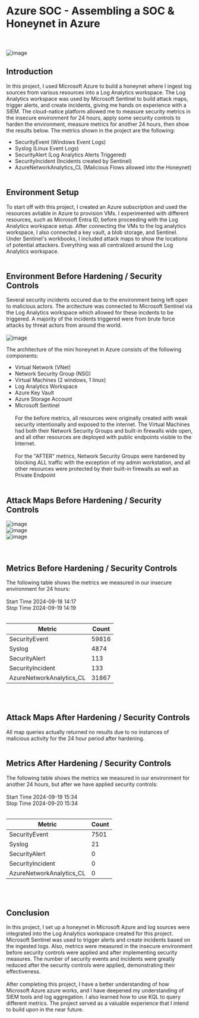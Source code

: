 # Azure SOC - Assembling a SOC & Honeynet in Azure
<br /> <br />
![image](https://github.com/user-attachments/assets/2bcf8f52-9c68-460b-869b-02248ed3f998)


## Introduction

In this project, I used Microsoft Azure to build a honeynet where I ingest log sources from various resources into a Log Analytics workspace. The Log Analytics workspace was used by Microsoft Sentinel to build attack maps, trigger alerts, and create incidents, giving me hands on experience with a SIEM. The cloud-natice platform allowed me to measure security metrics in the insecure environment for 24 hours, apply some security controls to harden the environment, measure metrics for another 24 hours, then show the results below. The metrics shown in the project are the following:

- SecurityEvent (Windows Event Logs)
- Syslog (Linux Event Logs)
- SecurityAlert (Log Analytics Alerts Triggered)
- SecurityIncident (Incidents created by Sentinel)
- AzureNetworkAnalytics_CL (Malicious Flows allowed into the Honeynet)
<br /> <br />
## Environment Setup
To start off with this project, I created an Azure subscription and used the resources avliable in Azure to provision VMs. I experimented with different resources, such as Microsoft Entra ID, before proceeding with the Log Analytics workspace setup. After connecting the VMs to the log analytics workspace, I also connected a key vault, a blob storage, and Sentinel. Under Sentinel's workbooks, I included attack maps to show the locations of potential attackers. Everything was all centralized around the Log Analytics workspace.
<br /> <br />
## Environment Before Hardening / Security Controls
Several security incidents occured due to the environment being left open to malicious actors. The arcitecture was connected to Microsoft Sentinel via the Log Analytics workspace which allowed for these incdents to be triggered. A majority of the incidents triggered were from brute force attacks by threat actors from around the world.
<br /> <br />
![image](https://github.com/user-attachments/assets/5b84884f-e93a-47fb-a698-ba06ba181e6c)


<!-- ## Environment After Hardening / Security Controls
![Architecture Diagram](https://i.imgur.com/YQNa9Pp.jpg)
-->
The architecture of the mini honeynet in Azure consists of the following components:

- Virtual Network (VNet)
- Network Security Group (NSG)
- Virtual Machines (2 windows, 1 linux)
- Log Analytics Workspace
- Azure Key Vault
- Azure Storage Account
- Microsoft Sentinel
<br /> <br />
For the before metrics, all resources were originally created with weak security intentionally and exposed to the internet. The Virtual Machines had both their Network Security Groups and built-in firewalls wide open, and all other resources are deployed with public endpoints visible to the Internet.
<br /> <br />
For the "AFTER" metrics, Network Security Groups were hardened by blocking ALL traffic with the exception of my admin workstation, and all other resources were protected by their built-in firewalls as well as Private Endpoint
<br /> <br />
## Attack Maps Before Hardening / Security Controls
![image](https://github.com/user-attachments/assets/7975396a-253b-495f-9755-bef1a1269c83)
<br>
![image](https://github.com/user-attachments/assets/a0703fa1-2d52-4cd1-a909-795931541535)
<br>
![image](https://github.com/user-attachments/assets/15e99095-2b13-4995-a74c-e88ce13d30a9)
<br>
<br /> <br />
## Metrics Before Hardening / Security Controls

The following table shows the metrics we measured in our insecure environment for 24 hours:
<br /> <br />
Start Time 2024-09-18 14:17    
Stop Time 2024-09-19 14:19
<br /> <br />

| Metric                   | Count
| ------------------------ | -----
| SecurityEvent            | 59816
| Syslog                   | 4874
| SecurityAlert            | 113
| SecurityIncident         | 133
| AzureNetworkAnalytics_CL | 31867

<br /> <br />
## Attack Maps After Hardening / Security Controls

All map queries actually returned no results due to no instances of malicious activity for the 24 hour period after hardening.
<br /> <br />
## Metrics After Hardening / Security Controls

The following table shows the metrics we measured in our environment for another 24 hours, but after we have applied security controls:
<br /> <br />
Start Time 2024-09-19 15:34    
Stop Time 2024-09-20 15:34
<br /> <br />

| Metric                   | Count
| ------------------------ | -----
| SecurityEvent            | 7501
| Syslog                   | 21
| SecurityAlert            | 0
| SecurityIncident         | 0
| AzureNetworkAnalytics_CL | 0

<br /> <br />
## Conclusion

In this project, I set up a honeynet in Microsoft Azure and log sources were integrated into the Log Analytics workspace created for this project. Microsoft Sentinel was used to trigger alerts and create incidents based on the ingested logs. Also, metrics were measured in the insecure environment before security controls were applied and after implementing security measures. The number of security events and incidents were greatly reduced after the security controls were applied, demonstrating their effectiveness.
<br /> <br />
After completing this project, I have a better understanding of how Microsoft Azure azure works, and I have deepened my understanding of SIEM tools and log aggregation. I also learned how to use KQL to query different metrics. The project served as a valuable experience that I intend to build upon in the near future.
